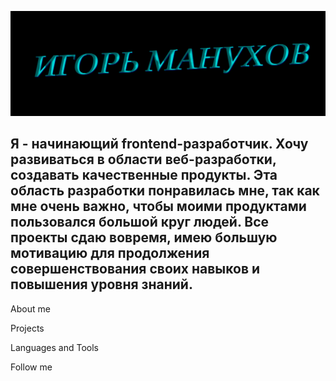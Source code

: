 ![Header](https://github.com/Legend1796/Legend1796/blob/main/asets/header.png)

## Я - начинающий frontend-разработчик. Хочу развиваться в области веб-разработки, создавать качественные продукты. Эта область разработки понравилась мне, так как мне очень важно, чтобы моими продуктами пользовался большой круг людей. Все проекты сдаю вовремя, имею большую мотивацию для продолжения совершенствования своих навыков и повышения уровня знаний.
About me


Projects



Languages and Tools



Follow me


<!--
**Legend1796/Legend1796** is a ✨ _special_ ✨ repository because its `README.md` (this file) appears on your GitHub profile.

Here are some ideas to get you started:

- 🔭 I’m currently working on ...
- 🌱 I’m currently learning ...
- 👯 I’m looking to collaborate on ...
- 🤔 I’m looking for help with ...
- 💬 Ask me about ...
- 📫 How to reach me: ...
- 😄 Pronouns: ...
- ⚡ Fun fact: ...
-->
